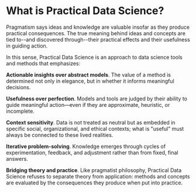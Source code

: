 # What is Practical Data Science? 

Pragmatism says ideas and knowledge are valuable insofar as they produce practical consequences. The true meaning behind ideas and concepts are tied to--and discovered through--their practical effects and their usefulness in guiding action. 

In this sense, Practical Data Science is an approach to data science tools and methods that emphasizes:

**Actionable insights over abstract models**. The value of a method is determined not only in elegance, but in whether it informs meaningful decisions.

**Usefulness over perfection**. Models and tools are judged by their ability to guide meaningful action—even if they are approximate, heuristic, or incomplete.

**Context sensitivity**. Data is not treated as neutral but as embedded in specific social, organizational, and ethical contexts; what is "useful" must always be connected to these lived realities.

**Iterative problem-solving**. Knowledge emerges through cycles of experimentation, feedback, and adjustment rather than from fixed, final answers.

**Bridging theory and practice**. Like pragmatist philosophy, Practical Data Science refuses to separate theory from application: methods and concepts are evaluated by the consequences they produce when put into practice.
